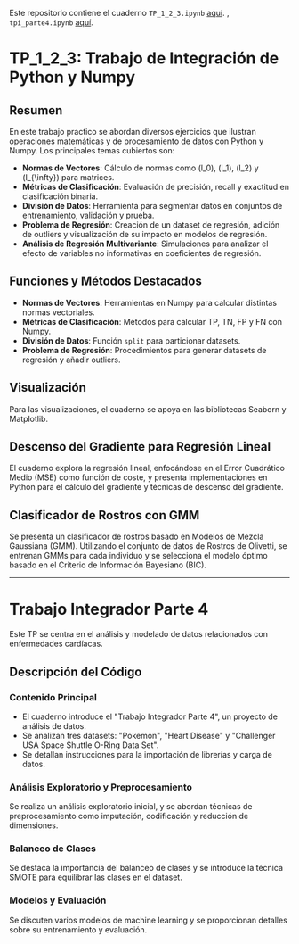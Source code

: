 
Este repositorio contiene el cuaderno `TP_1_2_3.ipynb`  [aquí](https://colab.research.google.com/drive/16YJat7W2HBI4IyK_3y6JSnxdi9YYeWJU?usp=sharing). , `tpi_parte4.ipynb` [aquí](https://colab.research.google.com/drive/13xHucLjHcN1O3g7JEj2OhnvxiwWQvwXc?usp=sharing).




# TP_1_2_3: Trabajo de Integración de Python y Numpy


## Resumen

En este trabajo practico se abordan diversos ejercicios que ilustran operaciones matemáticas y de procesamiento de datos con Python y Numpy. Los principales temas cubiertos son:

- **Normas de Vectores**: Cálculo de normas como \(l_0\), \(l_1\), \(l_2\) y \(l_{\infty}\) para matrices.
- **Métricas de Clasificación**: Evaluación de precisión, recall y exactitud en clasificación binaria.
- **División de Datos**: Herramienta para segmentar datos en conjuntos de entrenamiento, validación y prueba.
- **Problema de Regresión**: Creación de un dataset de regresión, adición de outliers y visualización de su impacto en modelos de regresión.
- **Análisis de Regresión Multivariante**: Simulaciones para analizar el efecto de variables no informativas en coeficientes de regresión.

## Funciones y Métodos Destacados

- **Normas de Vectores**: Herramientas en Numpy para calcular distintas normas vectoriales.
- **Métricas de Clasificación**: Métodos para calcular TP, TN, FP y FN con Numpy.
- **División de Datos**: Función `split` para particionar datasets.
- **Problema de Regresión**: Procedimientos para generar datasets de regresión y añadir outliers.

## Visualización

Para las visualizaciones, el cuaderno se apoya en las bibliotecas Seaborn y Matplotlib.

## Descenso del Gradiente para Regresión Lineal

El cuaderno explora la regresión lineal, enfocándose en el Error Cuadrático Medio (MSE) como función de coste, y presenta implementaciones en Python para el cálculo del gradiente y técnicas de descenso del gradiente.

## Clasificador de Rostros con GMM

Se presenta un clasificador de rostros basado en Modelos de Mezcla Gaussiana (GMM). Utilizando el conjunto de datos de Rostros de Olivetti, se entrenan GMMs para cada individuo y se selecciona el modelo óptimo basado en el Criterio de Información Bayesiano (BIC).

---

# Trabajo Integrador Parte 4

Este TP se centra en el análisis y modelado de datos relacionados con enfermedades cardíacas.

## Descripción del Código

### Contenido Principal

- El cuaderno introduce el "Trabajo Integrador Parte 4", un proyecto de análisis de datos.
- Se analizan tres datasets: "Pokemon", "Heart Disease" y "Challenger USA Space Shuttle O-Ring Data Set".
- Se detallan instrucciones para la importación de librerías y carga de datos.

### Análisis Exploratorio y Preprocesamiento

Se realiza un análisis exploratorio inicial, y se abordan técnicas de preprocesamiento como imputación, codificación y reducción de dimensiones.

### Balanceo de Clases

Se destaca la importancia del balanceo de clases y se introduce la técnica SMOTE para equilibrar las clases en el dataset.

### Modelos y Evaluación

Se discuten varios modelos de machine learning y se proporcionan detalles sobre su entrenamiento y evaluación.



